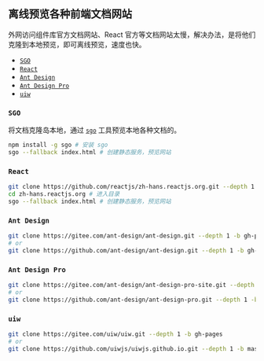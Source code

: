 离线预览各种前端文档网站
----

外网访问组件库官方文档网站、React 官方等文档网站太慢，解决办法，是将他们克隆到本地预览，即可离线预览，速度也快。

<!-- TOC -->

- [`SGO`](#sgo)
- [`React`](#react)
- [`Ant Design`](#ant-design)
- [`Ant Design Pro`](#ant-design-pro)
- [`uiw`](#uiw)

<!-- /TOC -->

### `SGO`

将文档克隆岛本地，通过 [`sgo`](https://github.com/jaywcjlove/sgo) 工具预览本地各种文档的。

```bash
npm install -g sgo # 安装 sgo
sgo --fallback index.html # 创建静态服务，预览网站
```

### `React`

```bash
git clone https://github.com/reactjs/zh-hans.reactjs.org.git --depth 1 -b gh-pages
cd zh-hans.reactjs.org # 进入目录
sgo --fallback index.html # 创建静态服务，预览网站
```

### `Ant Design`

```bash
git clone https://gitee.com/ant-design/ant-design.git --depth 1 -b gh-pages
# or
git clone https://github.com/ant-design/ant-design.git --depth 1 -b gh-pages
```

### `Ant Design Pro`

```bash
git clone https://gitee.com/ant-design/ant-design-pro-site.git --depth 1 -b master
# or 
git clone https://github.com/ant-design/ant-design-pro.git --depth 1 -b gh-pages
```

### `uiw`

```bash
git clone https://gitee.com/uiw/uiw.git --depth 1 -b gh-pages
# or 
git clone https://github.com/uiwjs/uiwjs.github.io.git --depth 1 -b master
```